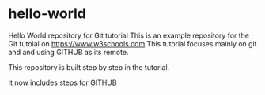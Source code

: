 # hello-world
Hello World repository for Git tutorial
This is an example repository for the Git tutoial on https://www.w3schools.com
This tutorial focuses mainly on git and and using GITHUB as its remote.

This repository is built step by step in the tutorial.

It now includes steps for GITHUB

